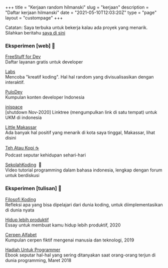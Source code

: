 +++
title = "Kerjaan random  hilmanski"
slug = "kerjaan"
description = "Daftar kerjaan hilmanski"
date = "2021-05-10T12:03:20Z"
type = "page"
layout = "custompage"
+++ 


Catatan: Saya terbuka untuk bekerja kalau ada proyek yang menarik. Silahkan beritahu [saya di sini](https://hilman.space/kontak)

### Eksperimen [web] 🤙

[FreeStuff for Dev](https://freestuff.dev/)  
Daftar layanan gratis untuk developer  


[Labs](http://labs.hilman.space/)  
Mencoba "kreatif koding". Hal hal random yang divisualisasikan dengan interaktif.  
  
  
[PuloDev](https://pulo.dev/)  
Kumpulan konten developer Indonesia

[inispace](https://www.youtube.com/playlist?list=PLct5kLrh1BuNuUPEWgLZ5P5Wu2JQ0t-s5)  
[shutdown Nov-2020] Linktree (mengumpulkan link di satu tempat) untuk UKM di indonesia


[Little Makassar](https://littlemks.github.io)  
Ada banyak hal positif yang menarik di kota saya tinggal, Makassar, lihat disini

[Teh Atau Kopi ☕](https://hilman.space/tehataukopi)  
Podcast seputar kehidupan sehari-hari

[SekolahKoding](https://sekolahkoding.com/)  🐨  
Video tutorial programming dalam bahasa indonesia, lengkap dengan forum untuk berdiskusi

### Eksperimen [tulisan] 🤙

[Filosofi Koding](https://hilmanski.gitbook.io/filosofi-koding/)  
Refleksi apa yang bisa dipelajari dari dunia koding, untuk diimplementasikan di dunia nyata

[Hidup lebih produktif](https://hilman.space/produktivitas/)  
Essay untuk membuat kamu hidup lebih produktif, 2020

[Cerpen Alfabet](https://hilman.space/alfabet/)  
Kumpulan cerpen fiktif mengenai manusia dan teknologi, 2019

[Hadiah Untuk Programmer](https://bit.ly/hadiah-programmer)  
Ebook seputar hal-hal yang sering ditanyakan saat orang-orang terjun di dunia programming, Maret 2018
